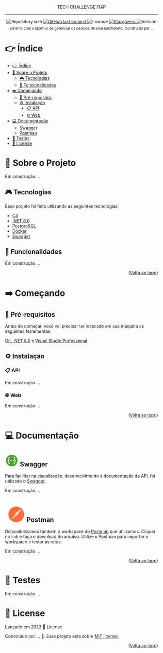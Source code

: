 <!-- Permite  a funcionalidade de voltar ao topo -->
<a name="readme-top"></a>

<!-- Titulo do projeto -->
<div align="center" style="margin-bottom: 16px">
    TECH CHALLENGE FIAP
</div>

___________________________________________________

<!-- Informações visuais do projeto -->
<div align="center">
    <img alt="Repository size" src="https://img.shields.io/github/repo-size/CarlosEduAC/tech-challenge-fiap?color=009bd9">
    <a href="https://github.com/CarlosEduAC/tech-challenge-fiap/commits/main">
        <img alt="GitHub last commit" src="https://img.shields.io/github/last-commit/CarlosEduAC/tech-challenge-fiap?color=009bd9">
    </a>
    <img alt="License" src="https://img.shields.io/badge/license-MIT-009db9">
    <a href="https://github.com/CarlosEduAC/tech-challenge-fiap/stargazers">
        <img alt="Stargazers" src="https://img.shields.io/github/stars/CarlosEduAC/tech-challenge-fiap?color=009db9&logo=github">
    </a>
    <img alt="Version" src="https://img.shields.io/badge/Version-8.0-3B19E5?logo=dotnet" />
</div>

<!-- Breve descrição sobre o projeto -->

<div align="center">
  <sub>Sistema com o objetivo de gerenciar os pedidos de uma lanchonete. Construído por ...
  </sub>
</div>

<!-- Tabela de conteúdo do projeto -->

# 👉 Índice

- [👉 Índice](#-índice)
- [📝 Sobre o Projeto](#-sobre-o-projeto)
  - [🎮 Tecnologias](#-tecnologias)
  - [🧮 Funcionalidades](#-funcionalidades)
- [➡️ Começando](#️-começando)
  - [🚧 Pré-requisitos](#-pré-requisitos)
  - [⚙️ Instalação](#️-instalação)
    - [📋 API](#-api)
    - [🌐 Web](#-web)
- [💻 Documentação](#-documentação)
  - [ Swagger](#-swagger)
  - [ Postman](#-postman)
- [🔎 Testes](#-testes)
- [📕 License](#-license)

<!-- Descrição do projeto -->

# 📝 Sobre o Projeto

Em construção ...

<!-- Tecnologias usadas no projeto -->

## 🎮 Tecnologias

Esse projeto foi feito utilizando as seguintes tecnologias:

- [C#](https://learn.microsoft.com/pt-br/dotnet/csharp/)
- [.NET 8.0](https://dotnet.microsoft.com/en-us/download/dotnet/8.0)
- [PostgreSQL](https://www.postgresql.org/)
- [Docker](https://www.docker.com/)
- [Swagger](https://swagger.io/)

<!-- Funcionalidades do projeto -->

## 🧮 Funcionalidades

Em construção ...

<p align="right">(<a href="#readme-top">Volta ao topo</a>)</p>

<!-- Começando -->

# ➡️ Começando

<!-- Pré-requisitos para rodar o projeto -->

## 🚧 Pré-requisitos

Antes de começar, você vai precisar ter instalado em sua máquina as seguintes ferramentas:

[Git](https://git-scm.com), [.NET 8.0](https://dotnet.microsoft.com/pt-br/download/dotnet/8.0) e [Visual Studio Professional](https://visualstudio.microsoft.com/pt-br/vs/professional/)

<!-- Como rodar o projeto -->

## ⚙️ Instalação

### 📋 API

Em construção ...

### 🌐 Web

Em construção ...

<p align="right">(<a href="#readme-top">Volta ao topo</a>)</p>

<!-- Documentação do projeto -->

# 💻 Documentação

## ![swaggerlogo][swaggerlogo] Swagger

Para facilitar na visualização, desenvolvimento e documentação da API, foi utilizado
o [Swagger](https://swagger.io/).

Em construção ...

## ![postmanlogo][postmanlogo] Postman

Disponibilizamos também o workspace do [Postman](https://www.postman.com/) que utilizamos. Cliquei no link e faça o download do arquivo. Utilize o Postman para importar o workspace e testar as rotas.

Em construção ...

<p align="right">(<a href="#readme-top">Volta ao topo</a>)</p>

# 🔎 Testes

Em construção ...

# 📕 License

Lançado em 2023 📕 License

Construído por ... 🚀.
Esse projeto esta sobre [MIT license](./LICENSE).

<p align="right">(<a href="#readme-top">Volta ao topo</a>)</p>

[swaggerlogo]: .github/images/swagger.svg
[postmanlogo]: .github/images/postman.svg